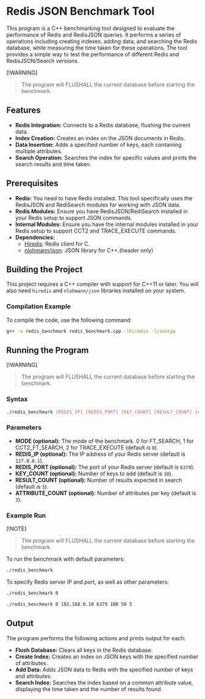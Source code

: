 # Redis JSON Benchmark Tool

This program is a C++ benchmarking tool designed to evaluate the performance of Redis and RedisJSON queries. It performs a series of operations including creating indexes, adding data, and searching the Redis database, while measuring the time taken for these operations. The tool provides a simple way to test the performance of different Redis and RedisJSON/Search versions.

[!WARNING]
> The program will FLUSHALL the current database before starting the benchmark.

## Features

- **Redis Integration:** Connects to a Redis database, flushing the current data.
- **Index Creation:** Creates an index on the JSON documents in Redis.
- **Data Insertion:** Adds a specified number of keys, each containing multiple attributes.
- **Search Operation:** Searches the index for specific values and prints the search results and time taken.

## Prerequisites

- **Redis:** You need to have Redis installed. This tool specifically uses the RedisJSON and RediSearch modules for working with JSON data.
- **Redis Modules:** Ensure you have RedisJSON/RediSearch installed in your Redis setup to support JSON commands.
- **Internal Modules:** Ensure you have the internal modules installed in your Redis setup to support CCT2 and TRACE_EXECUTE commands.
- **Dependencies:**
  - [Hiredis](https://github.com/redis/hiredis): Redis client for C.
  - [nlohmann/json](https://github.com/nlohmann/json): JSON library for C++.(header only)

## Building the Project

This project requires a C++ compiler with support for C++11 or later. You will also need `hiredis` and `nlohmann/json` libraries installed on your system.

### Compilation Example

To compile the code, use the following command:

```sh
g++ -o redis_benchmark redis_benchmark.cpp -lhiredis -ljsoncpp
```

## Running the Program

[!WARNING]
> The program will FLUSHALL the current database before starting the benchmark.

### Syntax

```sh
./redis_benchmark [REDIS_IP] [REDIS_PORT] [KEY_COUNT] [RESULT_COUNT] [ATTRIBUTE_COUNT]
```

### Parameters

- **MODE (optional):** The mode of the benchmark. 0 for FT_SEARCH, 1 for CCT2_FT_SEARCH, 2 for TRACE_EXECUTE (default is `0`).
- **REDIS_IP (optional):** The IP address of your Redis server (default is `127.0.0.1`).
- **REDIS_PORT (optional):** The port of your Redis server (default is `6379`).
- **KEY_COUNT (optional):** Number of keys to add (default is `10`).
- **RESULT_COUNT (optional):** Number of results expected in search (default is `5`).
- **ATTRIBUTE_COUNT (optional):** Number of attributes per key (default is `3`).

### Example Run

[!NOTE]
> The program will FLUSHALL the current database before starting the benchmark.

To run the benchmark with default parameters:

```sh
./redis_benchmark
```

To specify Redis server IP and port, as well as other parameters:

```sh
./redis_benchmark 0
```

```sh
./redis_benchmark 0 192.168.0.10 6379 100 50 5
```

## Output

The program performs the following actions and prints output for each:

- **Flush Database:** Clears all keys in the Redis database.
- **Create Index:** Creates an index on JSON keys with the specified number of attributes.
- **Add Data:** Adds JSON data to Redis with the specified number of keys and attributes.
- **Search Index:** Searches the index based on a common attribute value, displaying the time taken and the number of results found.


